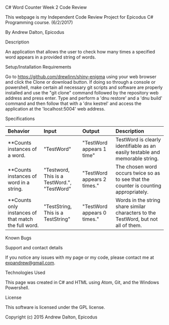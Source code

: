 C# Word Counter Week 2 Code Review

This webpage is my Independent Code Review Project for Epicodus C# Programming course. (6/2/2017)

By Andrew Dalton, Epicodus

Description

An application that allows the user to check how many times a specified word appears in a provided string of words.

Setup/Installation Requirements

Go to https://github.com/drewlinn/shiny-enigma using your web browser and click the Clone or download button. If doing so through a console or powershell, make certain all necessary git scripts and software are properly installed and use the "git clone" command followed by the repository web address and press enter. Type and perform a 'dnu restore' and a 'dnu build' command and then follow that with a 'dnx kestrel' and access the application at the 'localhost:5004' web address.

Specifications

| Behavior | Input | Output | Description |
|:---------|:------|:-------|:------------|
| **Counts instances of a word. | "TestWord" | "TestWord appears 1 time" | TestWord is clearly identifiable as an easily testable and memorable string. |
| **Counts instances of word in a string. | "Testword, This is a TestWord.", "TestWord" | "TestWord appears 2 times." | The chosen word occurs twice so as to see that the counter is counting appropriately. |
| **Counts only instances of that match the full word. | "TestString, This is a TestString" | "TestWord appears 0 times." | Words in the string share similar characters to the TestWord, but not all of them. |

Known Bugs



Support and contact details

If you notice any issues with my page or my code, please contact me at expandrew@gmail.com.

Technologies Used

This page was created in C# and HTML using Atom, Git, and the Windows Powershell.

License

This software is licensed under the GPL license.

Copyright (c) 2015 Andrew Dalton, Epicodus
